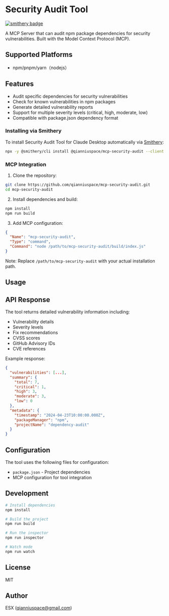 # Security Audit Tool
[![smithery badge](https://smithery.ai/badge/@qianniuspace/mcp-security-audit)](https://smithery.ai/server/@qianniuspace/mcp-security-audit)


A MCP Server that can audit npm package dependencies for security vulnerabilities. Built with the Model Context Protocol (MCP).

## Supported Platforms

- npm/pnpm/yarn（nodejs）

## Features

- Audit specific dependencies for security vulnerabilities
- Check for known vulnerabilities in npm packages
- Generate detailed vulnerability reports
- Support for multiple severity levels (critical, high, moderate, low)
- Compatible with package.json dependency format

### Installing via Smithery

To install Security Audit Tool for Claude Desktop automatically via [Smithery](https://smithery.ai/server/@qianniuspace/mcp-security-audit):

```bash
npx -y @smithery/cli install @qianniuspace/mcp-security-audit --client claude
```

### MCP Integration

1. Clone the repository:
```bash
git clone https://github.com/qianniuspace/mcp-security-audit.git
cd mcp-security-audit
```

2. Install dependencies and build:
```bash
npm install
npm run build
```

3. Add MCP configuration:
```json
{
  "Name": "mcp-security-audit",
  "Type": "command",
  "Command": "node /path/to/mcp-security-audit/build/index.js"
}
```
Note: Replace `/path/to/mcp-security-audit` with your actual installation path.

## Usage



## API Response

The tool returns detailed vulnerability information including:

- Vulnerability details
- Severity levels
- Fix recommendations
- CVSS scores
- GitHub Advisory IDs
- CVE references

Example response:
```json
{
  "vulnerabilities": [...],
  "summary": {
    "total": 7,
    "critical": 1,
    "high": 3,
    "moderate": 3,
    "low": 0
  },
  "metadata": {
    "timestamp": "2024-04-23T10:00:00.000Z",
    "packageManager": "npm",
    "projectName": "dependency-audit"
  }
}
```

## Configuration

The tool uses the following files for configuration:
- `package.json` - Project dependencies
- MCP configuration for tool integration

## Development

```bash
# Install dependencies
npm install

# Build the project
npm run build

# Run the inspector
npm run inspector

# Watch mode
npm run watch
```

## License

MIT

## Author

ESX (qianniuspace@gmail.com)

